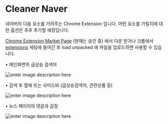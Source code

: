 <h1>Cleaner Naver</h1>

네이버의 다음 요소를 가려주는 Chrome Extension 입니다.  어떤 요소를 가릴지에 대한 옵션은 추후 추가할 예정입니다.




[Chrome Extension Market Page](https://chrome.google.com/webstore/detail/anjkdhddjaopfecmcehnoepemmokdfkl/publish-review?authuser=2) (현재는 승인 중) 에서 다운 받거나 크롬에서 [extensions](chrome://extensions/) 세팅에 들어간 후 load unpacked 에 파일을 업로드하면 사용할 수 있습니다.

• 메인화면의 급상승 검색어

![enter image description here](https://i.imgur.com/aadRqgt.png)

• 검색 후 옆에 뜨는 사이드바 (급상승검색어, 관련상품 등)

![enter image description here](https://i.imgur.com/7j5X8qT.png)

• 뉴스 페이지의 댓글과 감정

![enter image description here](https://i.imgur.com/ZlS1tRO.png)
